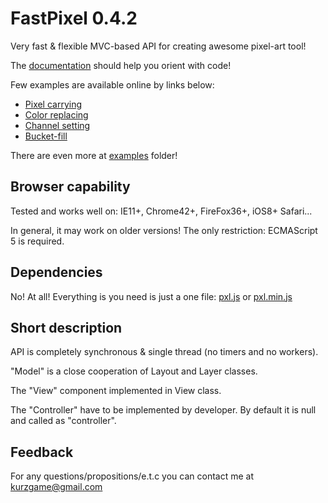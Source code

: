 # FastPixel 0.4.2

Very fast &amp; flexible MVC-based API for creating awesome pixel-art tool!

The [documentation][] should help you orient with code!

Few examples are available online by links below:
- [Pixel carrying][]
- [Color replacing][]
- [Channel setting][]
- [Bucket-fill][]

There are even more at [examples][] folder!

## Browser capability

Tested and works well on: IE11+, Chrome42+, FireFox36+, iOS8+ Safari...

In general, it may work on older versions! The only restriction: ECMAScript 5 is required.

## Dependencies

No! At all! Everything is you need is just a one file: [pxl.js][] or [pxl.min.js][]

## Short description

API is completely synchronous & single thread (no timers and no workers).

"Model" is a close cooperation of Layout and Layer classes.

The "View" component implemented in View class.

The "Controller" have to be implemented by developer. By default it is null and called as "controller".

## Feedback

For any questions/propositions/e.t.c you can contact me at <kurzgame@gmail.com>

[examples]: ./examples
[pxl.js]: ./pxl.js
[pxl.min.js]: ./pxl.min.js
[Pixel carrying]: https://cdn.rawgit.com/kurzgame/FastPixel/master/examples/carry%20pixel.html
[Color replacing]: https://cdn.rawgit.com/kurzgame/FastPixel/master/examples/color%20replace.html
[Channel setting]: https://cdn.rawgit.com/kurzgame/FastPixel/master/examples/setting%20channel.html
[Bucket-fill]: https://cdn.rawgit.com/kurzgame/FastPixel/master/examples/bucket%20tool.html
[documentation]: https://rawgit.com/kurzgame/FastPixel/master/docs/index.html
